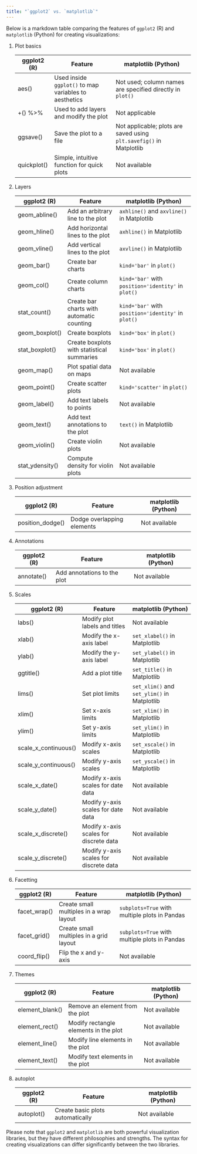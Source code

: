 ```yaml
---
title: "`ggplot2` vs. `matplotlib`"
---
```


Below is a markdown table comparing the features of `ggplot2` (R) and `matplotlib` (Python) for creating visualizations:

1. Plot basics

    | ggplot2 (R)                   |      Feature                                   | matplotlib (Python)                                |
    |---------------------------|---------------------------------------------------|----------------------------------------------------|
    | aes()                 | Used inside `ggplot()` to map variables to aesthetics | Not used; column names are specified directly in `plot()` |
    | +(<gg>) %>%           | Used to add layers and modify the plot            | Not applicable                                     |
    | ggsave()              | Save the plot to a file                           | Not applicable; plots are saved using `plt.savefig()` in Matplotlib |
    | quickplot()           | Simple, intuitive function for quick plots        | Not available                                      |

2. Layers

    | ggplot2 (R)           |      Feature                                      | matplotlib (Python)                               |
    |-----------------------|---------------------------------------------------|---------------------------------------------------|
    | geom_abline()         | Add an arbitrary line to the plot                 | `axhline()` and `axvline()` in Matplotlib         |
    | geom_hline()          | Add horizontal lines to the plot                  | `axhline()` in Matplotlib                         |
    | geom_vline()          | Add vertical lines to the plot                    | `axvline()` in Matplotlib                         |
    | geom_bar()            | Create bar charts                                 | `kind='bar'` in `plot()`                          |
    | geom_col()            | Create column charts                              | `kind='bar'` with `position='identity'` in `plot()`|
    | stat_count()          | Create bar charts with automatic counting         | `kind='bar'` with `position='identity'` in `plot()`|
    | geom_boxplot()        | Create boxplots                                   | `kind='box'` in `plot()`                          |
    | stat_boxplot()        | Create boxplots with statistical summaries        | `kind='box'` in `plot()`                          |
    | geom_map()            | Plot spatial data on maps                         | Not available                                      |
    | geom_point()          | Create scatter plots                              | `kind='scatter'` in `plot()`                      |
    | geom_label()          | Add text labels to points                         | Not available                                      |
    | geom_text()           | Add text annotations to the plot                  | `text()` in Matplotlib                            |
    | geom_violin()         | Create violin plots                               | Not available                                      |
    | stat_ydensity()       | Compute density for violin plots                  | Not available                                      |

3. Position adjustment    
    
    | ggplot2 (R)           |      Feature                                      | matplotlib (Python)                               |
    |-----------------------|---------------------------------------------------|---------------------------------------------------|
    | position_dodge()      | Dodge overlapping elements                        | Not available                                      |
    
4. Annotations

    | ggplot2 (R)           |      Feature                                      | matplotlib (Python)                               |
    |-----------------------|---------------------------------------------------|---------------------------------------------------|
    | annotate()            | Add annotations to the plot                       | Not available                                     |

5. Scales

    | ggplot2 (R)           |      Feature                                      | matplotlib (Python)                               |
    |-----------------------|---------------------------------------------------|---------------------------------------------------|
    | labs()                | Modify plot labels and titles                     | Not available                                     |
    | xlab()                | Modify the x-axis label                           | `set_xlabel()` in Matplotlib                      |
    | ylab()                | Modify the y-axis label                           | `set_ylabel()` in Matplotlib                      |
    | ggtitle()             | Add a plot title                                  | `set_title()` in Matplotlib                       |
    | lims()                | Set plot limits                                   | `set_xlim()` and `set_ylim()` in Matplotlib       |
    | xlim()                | Set x-axis limits                                 | `set_xlim()` in Matplotlib                        |
    | ylim()                | Set y-axis limits                                 | `set_ylim()` in Matplotlib                        |
    | scale_x_continuous()  | Modify x-axis scales                              | `set_xscale()` in Matplotlib                      |
    | scale_y_continuous()  | Modify y-axis scales                              | `set_yscale()` in Matplotlib                      |
    | scale_x_date()        | Modify x-axis scales for date data                | Not available                                      |
    | scale_y_date()        | Modify y-axis scales for date data                | Not available                                      |
    | scale_x_discrete()    | Modify x-axis scales for discrete data            | Not available                                      |
    | scale_y_discrete()    | Modify y-axis scales for discrete data            | Not available                                      |

6. Facetting

    | ggplot2 (R)           |      Feature                                      | matplotlib (Python)                               |
    |-----------------------|---------------------------------------------------|---------------------------------------------------|  
    | facet_wrap()          | Create small multiples in a wrap layout           | `subplots=True` with multiple plots in Pandas     |
    | facet_grid()          | Create small multiples in a grid layout           | `subplots=True` with multiple plots in Pandas     |
    | coord_flip()          | Flip the x and y-axis                            | Not available                                      |

7. Themes

    | ggplot2 (R)           |      Feature                                      | matplotlib (Python)                               |
    |-----------------------|---------------------------------------------------|---------------------------------------------------|  
    | element_blank()       | Remove an element from the plot                   | Not available                                      |
    | element_rect()        | Modify rectangle elements in the plot             | Not available                                      |
    | element_line()        | Modify line elements in the plot                  | Not available                                      |
    | element_text()        | Modify text elements in the plot                  | Not available                                      |

8. autoplot

    | ggplot2 (R)           |      Feature                                      | matplotlib (Python)                               |
    |-----------------------|---------------------------------------------------|---------------------------------------------------|  
    | autoplot()            | Create basic plots automatically                 | Not available                                      |

Please note that `ggplot2` and `matplotlib` are both powerful visualization libraries, but they have different philosophies and strengths. The syntax for creating visualizations can differ significantly between the two libraries.
